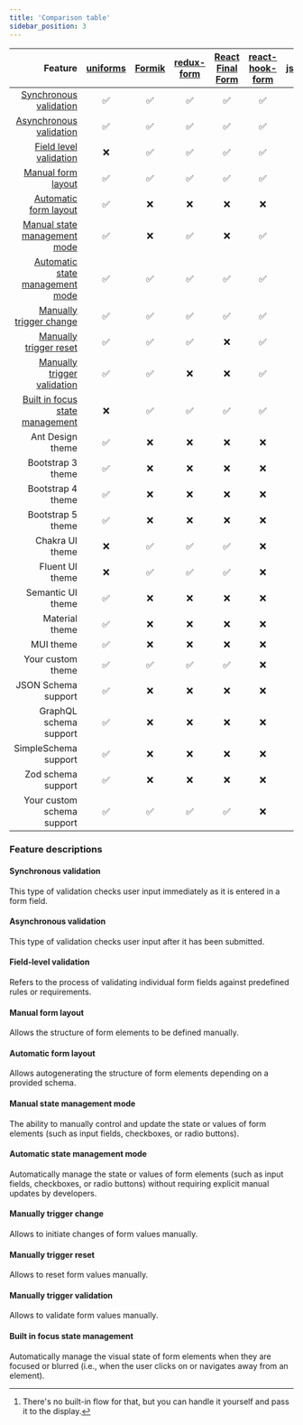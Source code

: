 ```yaml
---
title: 'Comparison table'
sidebar_position: 3
---
```


|                                                             Feature | [uniforms](https://github.com/vazco/uniforms) | [Formik](https://github.com/jaredpalmer/formik) | [redux-form](https://github.com/erikras/redux-form) | [React Final Form](https://github.com/final-form/react-final-form) | [react-hook-form](https://github.com/react-hook-form/react-hook-form) | [react-jsonschema-form](https://github.com/rjsf-team/react-jsonschema-form) |
| ------------------------------------------------------------------: | :-------------------------------------------: | :---------------------------------------------: | :-------------------------------------------------: | :----------------------------------------------------------------: | :-------------------------------------------------------------------: | :-------------------------------------------------------------------------: |
|                   [Synchronous validation](#synchronous-validation) |                      ✅                       |                       ✅                        |                         ✅                          |                                 ✅                                 |                                  ✅                                   |                                     ✅                                      |
|                 [Asynchronous validation](#asynchronous-validation) |                      ✅                       |                       ✅                        |                         ✅                          |                                 ✅                                 |                                  ✅                                   |                                   ✅[^1]                                    |
|                   [Field level validation](#field-level-validation) |                      ❌                       |                       ✅                        |                         ✅                          |                                 ✅                                 |                                  ✅                                   |                                     ❌                                      |
|                           [Manual form layout](#manual-form-layout) |                      ✅                       |                       ✅                        |                         ✅                          |                                 ✅                                 |                                  ✅                                   |                                     ❌                                      |
|                     [Automatic form layout](#automatic-form-layout) |                      ✅                       |                       ❌                        |                         ❌                          |                                 ❌                                 |                                  ❌                                   |                                     ✅                                      |
|       [Manual state management mode](#manual-state-management-mode) |                      ✅                       |                       ❌                        |                         ✅                          |                                 ❌                                 |                                  ✅                                   |                                     ✅                                      |
| [Automatic state management mode](#automatic-state-management-mode) |                      ✅                       |                       ✅                        |                         ✅                          |                                 ✅                                 |                                  ✅                                   |                                     ✅                                      |
|                 [Manually trigger change](#manually-trigger-change) |                      ✅                       |                       ✅                        |                         ✅                          |                                 ✅                                 |                                  ✅                                   |                                     ✅                                      |
|                   [Manually trigger reset](#manually-trigger-reset) |                      ✅                       |                       ✅                        |                         ✅                          |                                 ❌                                 |                                  ✅                                   |                                     ✅                                      |
|         [Manually trigger validation](#manually-trigger-validation) |                      ✅                       |                       ✅                        |                         ❌                          |                                 ❌                                 |                                  ✅                                   |                                     ✅                                      |
| [Built in focus state management](#built-in-focus-state-management) |                      ❌                       |                       ✅                        |                         ✅                          |                                 ✅                                 |                                  ✅                                   |                                     ✅                                      |
|                                                    Ant Design theme |                      ✅                       |                       ❌                        |                         ❌                          |                                 ❌                                 |                                  ❌                                   |                                     ✅                                      |
|                                                   Bootstrap 3 theme |                      ✅                       |                       ❌                        |                         ❌                          |                                 ❌                                 |                                  ❌                                   |                                     ✅                                      |
|                                                   Bootstrap 4 theme |                      ✅                       |                       ❌                        |                         ❌                          |                                 ❌                                 |                                  ❌                                   |                                     ✅                                      |
|                                                   Bootstrap 5 theme |                      ✅                       |                       ❌                        |                         ❌                          |                                 ❌                                 |                                  ❌                                   |                                     ❌                                      |
|                                                     Chakra UI theme |                      ❌                       |                       ✅                        |                         ✅                          |                                 ✅                                 |                                  ❌                                   |                                     ✅                                      |
|                                                     Fluent UI theme |                      ❌                       |                       ✅                        |                         ✅                          |                                 ✅                                 |                                  ❌                                   |                                     ✅                                      |
|                                                   Semantic UI theme |                      ✅                       |                       ❌                        |                         ❌                          |                                 ❌                                 |                                  ❌                                   |                                     ✅                                      |
|                                                      Material theme |                      ✅                       |                       ❌                        |                         ❌                          |                                 ❌                                 |                                  ❌                                   |                                     ✅                                      |
|                                                           MUI theme |                      ✅                       |                       ❌                        |                         ❌                          |                                 ❌                                 |                                  ❌                                   |                                     ✅                                      |
|                                                   Your custom theme |                      ✅                       |                       ✅                        |                         ✅                          |                                 ✅                                 |                                  ❌                                   |                                     ✅                                      |
|                                                 JSON Schema support |                      ✅                       |                       ❌                        |                         ❌                          |                                 ❌                                 |                                  ❌                                   |                                     ✅                                      |
|                                              GraphQL schema support |                      ✅                       |                       ❌                        |                         ❌                          |                                 ❌                                 |                                  ❌                                   |                                     ❌                                      |
|                                                SimpleSchema support |                      ✅                       |                       ❌                        |                         ❌                          |                                 ❌                                 |                                  ❌                                   |                                     ❌                                      |
|                                                  Zod schema support |                      ✅                       |                       ❌                        |                         ❌                          |                                 ❌                                 |                                  ❌                                   |                                     ❌                                      |
|                                          Your custom schema support |                      ✅                       |                       ✅                        |                         ✅                          |                                 ✅                                 |                                  ❌                                   |                                     ❌                                      |

### Feature descriptions

#### Synchronous validation

This type of validation checks user input immediately as it is entered in a form field.

#### Asynchronous validation

This type of validation checks user input after it has been submitted.

#### Field-level validation

Refers to the process of validating individual form fields against predefined rules or requirements.

#### Manual form layout

Allows the structure of form elements to be defined manually.

#### Automatic form layout

Allows autogenerating the structure of form elements depending on a provided schema.

#### Manual state management mode

The ability to manually control and update the state or values of form elements (such as input fields, checkboxes, or radio buttons).

#### Automatic state management mode

Automatically manage the state or values of form elements (such as input fields, checkboxes, or radio buttons) without requiring explicit manual updates by developers.

#### Manually trigger change

Allows to initiate changes of form values manually.

#### Manually trigger reset

Allows to reset form values manually.

#### Manually trigger validation

Allows to validate form values manually.

#### Built in focus state management

Automatically manage the visual state of form elements when they are focused or blurred (i.e., when the user clicks on or navigates away from an element).

[^1]: There's no built-in flow for that, but you can handle it yourself and pass it to the display.

